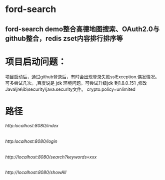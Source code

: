 # ford-search

ford-search demo整合高德地图搜索、OAuth2.0与github整合，redis zset内容排行排序等
--
# 项目启动问题：
项目启动后，通过github登录后，有时会出现登录失败sslException.偶发情况。可多尝试几次。,百度说是 jdk 环境问题。可尝试升级jdk 到1.8.0_151
,修改Java\jre\ib\security\java.security文件。
crypto.policy=unlimited
# 路径
###### http:localhost:8080/index
###### http:localhost:8080/login
###### http://localhost:8080/search?keywords=xxx
###### http://localhost:8080/showAll
